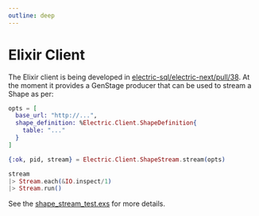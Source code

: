 ```yaml
---
outline: deep
---
```


# Elixir Client

The Elixir client is being developed in [electric-sql/electric-next/pull/38](https://github.com/electric-sql/electric-next/pull/38). At the moment it provides a GenStage producer that can be used to stream a Shape as per:

```elixir
opts = [
  base_url: "http://...",
  shape_definition: %Electric.Client.ShapeDefinition{
    table: "..."
  }
]

{:ok, pid, stream} = Electric.Client.ShapeStream.stream(opts)

stream
|> Stream.each(&IO.inspect/1)
|> Stream.run()
```

See the [shape_stream_test.exs](https://github.com/electric-sql/electric-next/blob/thruflo/elixir-client/elixir_client/test/electric/client/shape_stream_test.exs) for more details.

